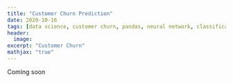 ```yaml
---
title: "Customer Churn Prediction"
date: 2020-10-16
tags: [data science, customer churn, pandas, neural network, classification, deep learning]
header:
  image: 
excerpt: "Customer Churn"
mathjax: "true"
---
```


Coming soon
